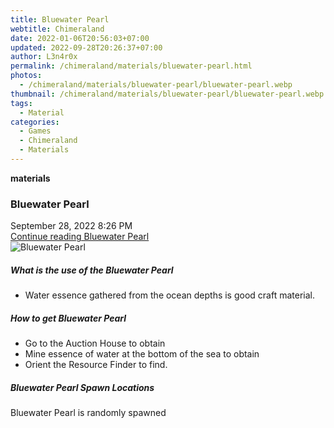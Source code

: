 ```yaml
---
title: Bluewater Pearl
webtitle: Chimeraland
date: 2022-01-06T20:56:03+07:00
updated: 2022-09-28T20:26:37+07:00
author: L3n4r0x
permalink: /chimeraland/materials/bluewater-pearl.html
photos:
  - /chimeraland/materials/bluewater-pearl/bluewater-pearl.webp
thumbnail: /chimeraland/materials/bluewater-pearl/bluewater-pearl.webp
tags:
  - Material
categories:
  - Games
  - Chimeraland
  - Materials
---
```


<section id="bootstrap-wrapper">
  <link
    rel="stylesheet"
    href="https://cdn.statically.io/gh/dimaslanjaka/Web-Manajemen/40ac3225/css/bootstrap-4.5-wrapper.css"
  />
  <div
    class="row g-0 border rounded overflow-hidden flex-md-row mb-4 shadow-sm position-relative"
  >
    <div class="col p-4 d-flex flex-column position-static">
      <strong class="d-inline-block mb-2 text-success">materials</strong>
      <h3 class="mb-0">Bluewater Pearl</h3>
      <div class="mb-1 text-muted">September 28, 2022 8:26 PM</div>
      <a href="#" class="stretched-link d-none"
        >Continue reading Bluewater Pearl</a
      >
    </div>
    <div class="col-auto d-none d-lg-block">
      <img
        src="/chimeraland/materials/bluewater-pearl/bluewater-pearl.webp"
        alt="Bluewater Pearl"
      />
    </div>
  </div>
  <div class="row">
    <div class="col-lg-6 col-12 mb-2">
      <div class="card">
        <div class="card-body">
          <h5 class="card-title">What is the use of the Bluewater Pearl</h5>
          <div class="card-text">
            <ul>
              <li>
                Water essence gathered from the ocean depths is good craft
                material.
              </li>
            </ul>
          </div>
        </div>
      </div>
    </div>
    <div class="col-lg-6 col-12 mb-2">
      <div class="card">
        <div class="card-body">
          <h5 class="card-title">How to get Bluewater Pearl</h5>
          <div class="card-text">
            <ul>
              <li>Go to the Auction House to obtain</li>
              <li>Mine essence of water at the bottom of the sea to obtain</li>
              <li>Orient the Resource Finder to find.</li>
            </ul>
          </div>
        </div>
      </div>
    </div>
    <div class="col-12 mb-2">
      <h5>Bluewater Pearl Spawn Locations</h5>
      <p>Bluewater Pearl is randomly spawned</p>
    </div>
  </div>
</section>
